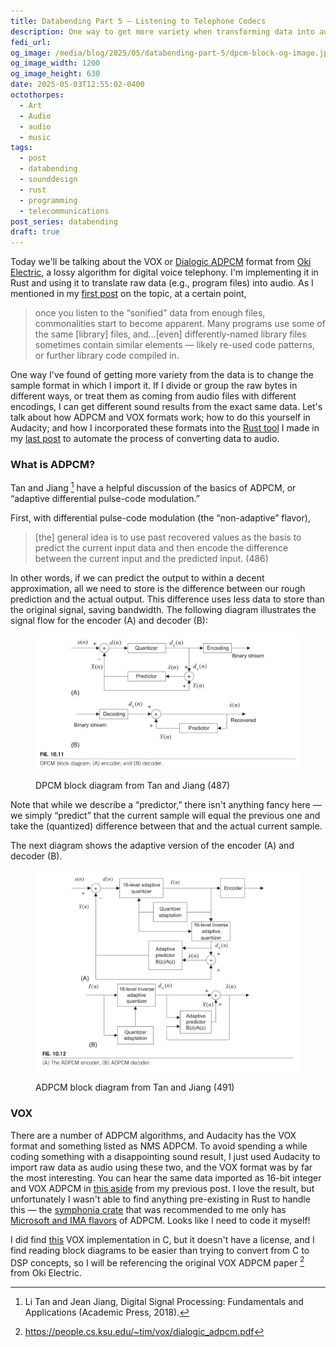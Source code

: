 ```yaml
---
title: Databending Part 5 — Listening to Telephone Codecs
description: One way to get more variety when transforming data into audio is to change the encoding. Today I'm using the VOX ADPCM telephone codec — which I've found to be especially interesting — to do this.
fedi_url: 
og_image: /media/blog/2025/05/databending-part-5/dpcm-block-og-image.jpg
og_image_width: 1200
og_image_height: 630
date: 2025-05-03T12:55:02-0400
octothorpes:
  - Art
  - Audio
  - audio
  - music
tags:
  - post
  - databending
  - sounddesign
  - rust
  - programming
  - telecommunications
post_series: databending
draft: true
---
```


<link rel="stylesheet" type="text/css" href="/styles/code/prism-dracula.css" />
<link rel="stylesheet" type="text/css" href="/styles/code/code-tweaks.css" />

<link rel="stylesheet" type="text/css" href="/styles/notes-photos.css">

Today we'll be talking about the VOX or [Dialogic ADPCM](https://en.wikipedia.org/wiki/Dialogic_ADPCM) format from [Oki Electric](https://en.wikipedia.org/wiki/Dialogic_ADPCM), a lossy algorithm for digital voice telephony. I'm implementing it in Rust and using it to translate raw data (e.g., program files) into audio. As I mentioned in my [first post](/posts/2025/01/databending-part-1/) on the topic, at a certain point, 

> once you listen to the “sonified” data from enough files, commonalities start to become apparent. Many programs use some of the same \[library] files, and…\[even] differently-named library files sometimes contain similar elements — likely re-used code patterns, or further library code compiled in.

One way I've found of getting more variety from the data is to change the sample format in which I import it. If I divide or group the raw bytes in different ways, or treat them as coming from audio files with different encodings, I can get different sound results from the exact same data. Let's talk about how ADPCM and VOX formats work; how to do this yourself in Audacity; and how I incorporated these formats into the [Rust tool](https://github.com/reillypascal/data2audio) I made in my [last post](/posts/2025/05/databending-part-4/) to automate the process of converting data to audio.

### What is ADPCM?

Tan and Jiang [^1] have a helpful discussion of the basics of ADPCM, or “adaptive differential pulse-code modulation.”

First, with differential pulse-code modulation (the “non-adaptive” flavor),

> \[the] general idea is to use past recovered values as the basis to predict the current input data and then encode the difference between the current input and the predicted input. (486)

In other words, if we can predict the output to within a decent approximation, all we need to store is the difference between our rough prediction and the actual output. This difference uses less data to store than the original signal, saving bandwidth. The following diagram illustrates the signal flow for the encoder (A) and decoder (B):

<figure>

![Differential pulse code modulation (DPCM) block diagram. A quantizer feeds back into a prediction of the output; the prediction is compared to the actual next sample; and the difference is used for the next prediction.](/media/blog/2025/05/databending-part-5/dpcm-block-diagram.webp)

<figcaption>DPCM block diagram from Tan and Jiang (487)</figcaption>

</figure>

Note that while we describe a “predictor,” there isn't anything fancy here — we simply “predict” that the current sample will equal the previous one and take the (quantized) difference between that and the actual current sample.

The next diagram shows the adaptive version of the encoder (A) and decoder (B).

<figure>

![Adaptive differential pulse code modulation (DPCM) block diagram.](/media/blog/2025/05/databending-part-5/adpcm-block-diagram.webp)

<figcaption>ADPCM block diagram from Tan and Jiang (491)</figcaption>

</figure>

### VOX

There are a number of ADPCM algorithms, and Audacity has the VOX format and something listed as NMS ADPCM. To avoid spending a while coding something with a disappointing sound result, I just used Audacity to import raw data as audio using these two, and the VOX format was by far the most interesting. You can hear the same data imported as 16-bit integer and VOX ADPCM in [this aside](/posts/2025/05/databending-part-4/#adpcm) from my previous post. I love the result, but unfortunately I wasn't able to find anything pre-existing in Rust to handle this — the [symphonia crate](https://crates.io/crates/symphonia) that was recommended to me only has [Microsoft and IMA flavors](https://lib.rs/crates/symphonia-codec-adpcm#readme-support) of ADPCM. Looks like I need to code it myself!

I did find [this](https://github.com/dreamflyforever/vox/) VOX implementation in C, but it doesn't have a license, and I find reading block diagrams to be easier than trying to convert from C to DSP concepts, so I will be referencing the original VOX ADPCM paper [^2] from Oki Electric.

[^1]: Li Tan and Jean Jiang, Digital Signal Processing: Fundamentals and Applications (Academic Press, 2018).

[^2]: https://people.cs.ksu.edu/~tim/vox/dialogic_adpcm.pdf

[^3]: https://www.dialogic.com/webhelp/NaturalAccess/Release9.0/Voice_Control_Element_API_Dev_Manual/overview_of_vox_file_format.html